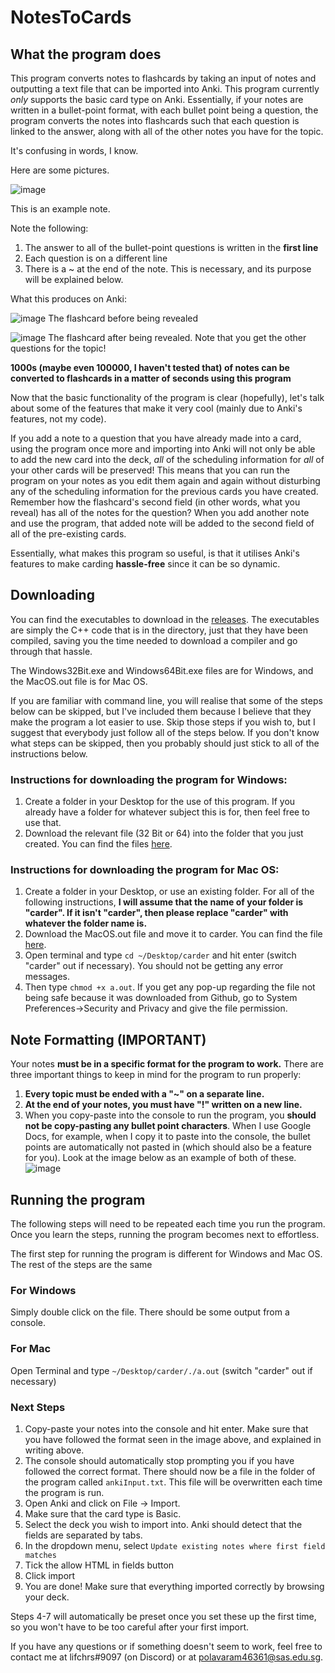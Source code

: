 # NotesToCards

## What the program does
This program converts notes to flashcards by taking an input of notes and outputting a text file that can be imported into Anki. This program currently *only* supports the basic card type on Anki. Essentially, if your notes are written in a bullet-point format, with each bullet point being a question, the program converts the notes into flashcards such that each question is linked to the answer, along with all of the other notes you have for the topic.

It's confusing in words, I know. 

Here are some pictures.

![image](https://user-images.githubusercontent.com/68109717/116247508-8354aa00-a79d-11eb-98ed-355f5340a828.png)

This is an example note.

Note the following:

1. The answer to all of the bullet-point questions is written in the **first line**
2. Each question is on a different line
3. There is a ~ at the end of the note. This is necessary, and its purpose will be explained below.

What this produces on Anki:

![image](https://user-images.githubusercontent.com/68109717/116249160-1a6e3180-a79f-11eb-8ead-6c234d87a0c1.png)
The flashcard before being revealed

![image](https://user-images.githubusercontent.com/68109717/116249214-28bc4d80-a79f-11eb-8a38-80bbb64e9f8d.png)
The flashcard after being revealed. Note that you get the other questions for the topic!

**1000s (maybe even 100000, I haven't tested that) of notes can be converted to flashcards in a matter of seconds using this program**

Now that the basic functionality of the program is clear (hopefully), let's talk about some of the features that make it very cool (mainly due to Anki's features, not my code).

If you add a note to a question that you have already made into a card, using the program once more and importing into Anki will not only be able to add the new card into the deck, *all* of the scheduling information for *all* of your other cards will be preserved! This means that you can run the program on your notes as you edit them again and again without disturbing any of the scheduling information for the previous cards you have created. Remember how the flashcard's second field (in other words, what you reveal) has all of the notes for the question? When you add another note and use the program, that added note will be added to the second field of all of the pre-existing cards. 

Essentially, what makes this program so useful, is that it utilises Anki's features to make carding **hassle-free** since it can be so dynamic.

## Downloading
You can find the executables to download in the [releases](https://github.com/lifchrs/NotesToCards/releases). The executables are simply the C++ code that is in the directory, just that they have been compiled, saving you the time needed to download a compiler and go through that hassle.

The Windows32Bit.exe and Windows64Bit.exe files are for Windows, and the MacOS.out file is for Mac OS.

If you are familiar with command line, you will realise that some of the steps below can be skipped, but I've included them because I believe that they make the program a lot easier to use. Skip those steps if you wish to, but I suggest that everybody just follow all of the steps below. If you don't know what steps can be skipped, then you probably should just stick to all of the instructions below.

### Instructions for downloading the program for Windows:
1. Create a folder in your Desktop for the use of this program. If you already have a folder for whatever subject this is for, then feel free to use that.
2. Download the relevant file (32 Bit or 64) into the folder that you just created. You can find the files [here](https://github.com/lifchrs/NotesToCards/releases).


### Instructions for downloading the program for Mac OS:
1. Create a folder in your Desktop, or use an existing folder. For all of the following instructions, **I will assume that the name of your folder is "carder". If it isn't "carder", then please replace "carder" with whatever the folder name is.**
2. Download the MacOS.out file and move it to carder. You can find the file [here](https://github.com/lifchrs/NotesToCards/releases).
3. Open terminal and type ``cd ~/Desktop/carder`` and hit enter (switch "carder" out if necessary). You should not be getting any error messages.
4. Then type ``chmod +x a.out``. If you get any pop-up regarding the file not being safe because it was downloaded from Github, go to System Preferences->Security and Privacy and give the file permission.

## Note Formatting (IMPORTANT)

Your notes **must be in a specific format for the program to work.** There are three important things to keep in mind for the program to run properly:
1. **Every topic must be ended with a "~" on a separate line.** 
2. **At the end of your notes, you must have "\!" written on a new line.**
3. When you copy-paste into the console to run the program, you **should not be copy-pasting any bullet point characters**. When I use Google Docs, for example, when I copy it to paste into the console, the bullet points are automatically not pasted in (which should also be a feature for you).
Look at the image below as an example of both of these.
![image](https://user-images.githubusercontent.com/68109717/116254164-b306b080-a7a3-11eb-8ec2-24235fa391dc.png)

## Running the program

The following steps will need to be repeated each time you run the program. Once you learn the steps, running the program becomes next to effortless.

The first step for running the program is different for Windows and Mac OS. The rest of the steps are the same

### For Windows
Simply double click on the file. There should be some output from a console. 


### For Mac
Open Terminal and type ``~/Desktop/carder/./a.out`` (switch "carder" out if necessary)

### Next Steps
1. Copy-paste your notes into the console and hit enter. Make sure that you have followed the format seen in the image above, and explained in writing above.
2. The console should automatically stop prompting you if you have followed the correct format. There should now be a file in the folder of the program called ``ankiInput.txt``. This file will be overwritten each time the program is run.
3. Open Anki and click on File -> Import.
4. Make sure that the card type is Basic.
5. Select the deck you wish to import into. Anki should detect that the fields are separated by tabs. 
6. In the dropdown menu, select ``Update existing notes where first field matches``
7. Tick the allow HTML in fields button
8. Click import
9. You are done! Make sure that everything imported correctly by browsing your deck.

Steps 4-7 will automatically be preset once you set these up the first time, so you won't have to be too careful after your first import.

If you have any questions or if something doesn't seem to work, feel free to contact me at lifchrs#9097 (on Discord) or at polavaram46361@sas.edu.sg.
